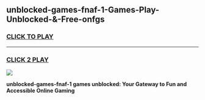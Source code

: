 
## unblocked-games-fnaf-1-Games-Play-Unblocked-&-Free-onfgs
<h3>
<a href="https://premium76.site?title=unblocked-games-fnaf-1&ref=24A">CLICK TO PLAY</a></h3>
<hr>

<h3>
<a href="https://premium76.site?title=unblocked-games-fnaf-1&ref=24A">CLICK 2 PLAY</a>
  
</h3>

<a href="https://premium76.site?title=unblocked-games-fnaf-1&ref=24A"><img src="https://clearcache.store/games.png"></a>


**unblocked-games-fnaf-1 games unblocked: Your Gateway to Fun and Accessible Online Gaming**
